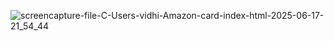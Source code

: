![screencapture-file-C-Users-vidhi-Amazon-card-index-html-2025-06-17-21_54_44](https://github.com/user-attachments/assets/f3642e65-73e1-428b-913b-359990edaf02)


